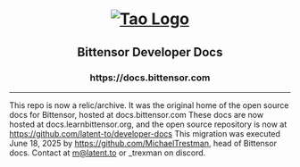 <h1 align="center">
  <a href="https://www.docs.bittensor.com">
    <img alt="Tao Logo" src="./static/img/tao-logo.png" />
  </a>
</h1>
<h2 align="center">Bittensor Developer Docs</h2>
<h3 align="center">https://docs.bittensor.com</h3>

-----------------------------------------------------------------------------

This repo is now a relic/archive. It was the original home of the open source docs for Bittensor, hosted at docs.bittensor.com
These docs are now hosted at docs.learnbittensor.org, and the open source repository is now at https://github.com/latent-to/developer-docs
This migration was executed June 18, 2025 by https://github.com/MichaelTrestman, head of Bittensor docs. Contact at m@latent.to or _trexman on discord.
